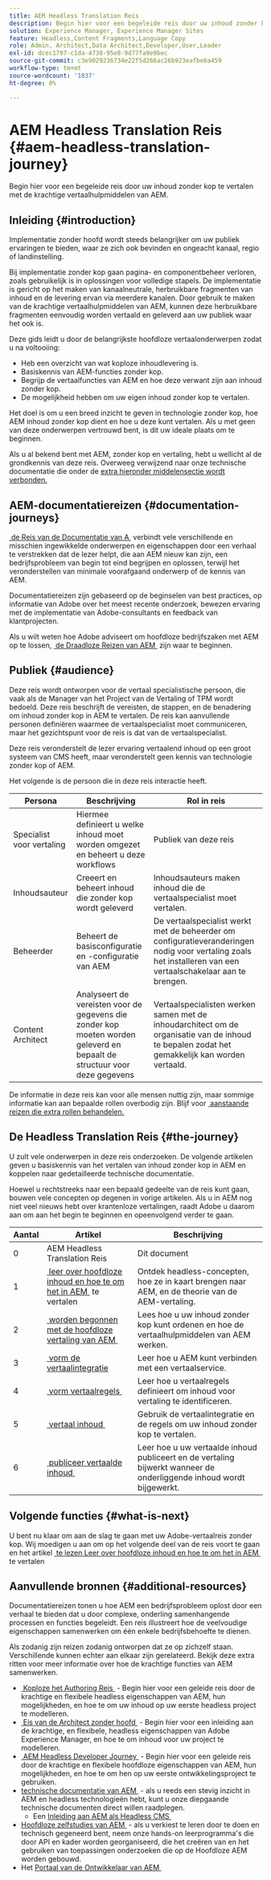 ```yaml
---
title: AEM Headless Translation Reis
description: Begin hier voor een begeleide reis door uw inhoud zonder kop te vertalen met de krachtige vertaalhulpmiddelen van AEM.
solution: Experience Manager, Experience Manager Sites
feature: Headless,Content Fragments,Language Copy
role: Admin, Architect,Data Architect,Developer,User,Leader
exl-id: dcec1797-c1da-4738-95e8-9d77fa9e9bec
source-git-commit: c3e9029236734e22f5d266ac26b923eafbe0a459
workflow-type: tm+mt
source-wordcount: '1037'
ht-degree: 0%

---
```


# AEM Headless Translation Reis {#aem-headless-translation-journey}

Begin hier voor een begeleide reis door uw inhoud zonder kop te vertalen met de krachtige vertaalhulpmiddelen van AEM.

## Inleiding {#introduction}

Implementatie zonder hoofd wordt steeds belangrijker om uw publiek ervaringen te bieden, waar ze zich ook bevinden en ongeacht kanaal, regio of landinstelling.

Bij implementatie zonder kop gaan pagina- en componentbeheer verloren, zoals gebruikelijk is in oplossingen voor volledige stapels. De implementatie is gericht op het maken van kanaalneutrale, herbruikbare fragmenten van inhoud en de levering ervan via meerdere kanalen. Door gebruik te maken van de krachtige vertaalhulpmiddelen van AEM, kunnen deze herbruikbare fragmenten eenvoudig worden vertaald en geleverd aan uw publiek waar het ook is.

Deze gids leidt u door de belangrijkste hoofdloze vertaalonderwerpen zodat u na voltooiing:

* Heb een overzicht van wat koploze inhoudlevering is.
* Basiskennis van AEM-functies zonder kop.
* Begrijp de vertaalfuncties van AEM en hoe deze verwant zijn aan inhoud zonder kop.
* De mogelijkheid hebben om uw eigen inhoud zonder kop te vertalen.

Het doel is om u een breed inzicht te geven in technologie zonder kop, hoe AEM inhoud zonder kop dient en hoe u deze kunt vertalen. Als u met geen van deze onderwerpen vertrouwd bent, is dit uw ideale plaats om te beginnen.

Als u al bekend bent met AEM, zonder kop en vertaling, hebt u wellicht al de grondkennis van deze reis. Overweeg verwijzend naar onze technische documentatie die onder de [&#x200B; extra hieronder middelensectie wordt verbonden.](#additional-resources)

## AEM-documentatiereizen {#documentation-journeys}

[&#x200B; de Reis van de Documentatie van A &#x200B;](/help/journey-documentation/home.md) verbindt vele verschillende en misschien ingewikkelde onderwerpen en eigenschappen door een verhaal te verstrekken dat de lezer helpt, die aan AEM nieuw kan zijn, een bedrijfsprobleem van begin tot eind begrijpen en oplossen, terwijl het veronderstellen van minimale voorafgaand onderwerp of de kennis van AEM.

Documentatiereizen zijn gebaseerd op de beginselen van best practices, op informatie van Adobe over het meest recente onderzoek, bewezen ervaring met de implementatie van Adobe-consultants en feedback van klantprojecten.

Als u wilt weten hoe Adobe adviseert om hoofdloze bedrijfszaken met AEM op te lossen, [&#x200B; de Draadloze Reizen van AEM &#x200B;](/help/journey-headless/overview.md) zijn waar te beginnen.

## Publiek {#audience}

Deze reis wordt ontworpen voor de vertaal specialistische persoon, die vaak als de Manager van het Project van de Vertaling of TPM wordt bedoeld. Deze reis beschrijft de vereisten, de stappen, en de benadering om inhoud zonder kop in AEM te vertalen. De reis kan aanvullende personen definiëren waarmee de vertaalspecialist moet communiceren, maar het gezichtspunt voor de reis is dat van de vertaalspecialist.

Deze reis veronderstelt de lezer ervaring vertaalend inhoud op een groot systeem van CMS heeft, maar veronderstelt geen kennis van technologie zonder kop of AEM.

Het volgende is de persoon die in deze reis interactie heeft.

| Persona | Beschrijving | Rol in reis |
|---|---|---|
| Specialist voor vertaling | Hiermee definieert u welke inhoud moet worden omgezet en beheert u deze workflows | Publiek van deze reis |
| Inhoudsauteur | Creeert en beheert inhoud die zonder kop wordt geleverd | Inhoudsauteurs maken inhoud die de vertaalspecialist moet vertalen. |
| Beheerder | Beheert de basisconfiguratie en -configuratie van AEM | De vertaalspecialist werkt met de beheerder om configuratieveranderingen nodig voor vertaling zoals het installeren van een vertaalschakelaar aan te brengen. |
| Content Architect | Analyseert de vereisten voor de gegevens die zonder kop moeten worden geleverd en bepaalt de structuur voor deze gegevens | Vertaalspecialisten werken samen met de inhoudarchitect om de organisatie van de inhoud te bepalen zodat het gemakkelijk kan worden vertaald. |

De informatie in deze reis kan voor alle mensen nuttig zijn, maar sommige informatie kan aan bepaalde rollen overbodig zijn. Blijf voor [&#x200B; aanstaande reizen die extra rollen behandelen.](/help/journey-documentation/home.md#journeys)

## De Headless Translation Reis {#the-journey}

U zult vele onderwerpen in deze reis onderzoeken. De volgende artikelen geven u basiskennis van het vertalen van inhoud zonder kop in AEM en koppelen naar gedetailleerde technische documentatie.

Hoewel u rechtstreeks naar een bepaald gedeelte van de reis kunt gaan, bouwen vele concepten op degenen in vorige artikelen. Als u in AEM nog niet veel nieuws hebt over krantenloze vertalingen, raadt Adobe u daarom aan om aan het begin te beginnen en opeenvolgend verder te gaan.

| Aantal | Artikel | Beschrijving |
|---|---|---|
| 0 | AEM Headless Translation Reis | Dit document |
| 1 | [&#x200B; leer over hoofdloze inhoud en hoe te om het in AEM &#x200B;](learn-about.md) te vertalen | Ontdek headless-concepten, hoe ze in kaart brengen naar AEM, en de theorie van de AEM-vertaling. |
| 2 | [&#x200B; worden begonnen met de hoofdloze vertaling van AEM &#x200B;](getting-started.md) | Lees hoe u uw inhoud zonder kop kunt ordenen en hoe de vertaalhulpmiddelen van AEM werken. |
| 3 | [&#x200B; vorm de vertaalintegratie &#x200B;](configure-connector.md) | Leer hoe u AEM kunt verbinden met een vertaalservice. |
| 4 | [&#x200B; vorm vertaalregels &#x200B;](translation-rules.md) | Leer hoe u vertaalregels definieert om inhoud voor vertaling te identificeren. |
| 5 | [&#x200B; vertaal inhoud &#x200B;](translate-content.md) | Gebruik de vertaalintegratie en de regels om uw inhoud zonder kop te vertalen. |
| 6 | [&#x200B; publiceer vertaalde inhoud &#x200B;](publish-content.md) | Leer hoe u uw vertaalde inhoud publiceert en de vertaling bijwerkt wanneer de onderliggende inhoud wordt bijgewerkt. |

## Volgende functies {#what-is-next}

U bent nu klaar om aan de slag te gaan met uw Adobe-vertaalreis zonder kop. Wij moedigen u aan om op het volgende deel van de reis voort te gaan en het artikel [&#x200B; te lezen Leer over hoofdloze inhoud en hoe te om het in AEM &#x200B;](learn-about.md) te vertalen

## Aanvullende bronnen {#additional-resources}

Documentatiereizen tonen u hoe AEM een bedrijfsprobleem oplost door een verhaal te bieden dat u door complexe, onderling samenhangende processen en functies begeleidt. Een reis illustreert hoe de veelvoudige eigenschappen samenwerken om één enkele bedrijfsbehoefte te dienen.

Als zodanig zijn reizen zodanig ontworpen dat ze op zichzelf staan. Verschillende kunnen echter aan elkaar zijn gerelateerd. Bekijk deze extra ritten voor meer informatie over hoe de krachtige functies van AEM samenwerken.

* [&#x200B; Koploze het Authoring Reis &#x200B;](/help/journey-headless/author/overview.md) - Begin hier voor een geleide reis door de krachtige en flexibele headless eigenschappen van AEM, hun mogelijkheden, en hoe te om uw inhoud op uw eerste headless project te modelleren.
* [&#x200B; Eis van de Architect zonder hoofd &#x200B;](/help/journey-headless/architect/overview.md) - Begin hier voor een inleiding aan de krachtige, en flexibele, headless eigenschappen van Adobe Experience Manager, en hoe te om inhoud voor uw project te modelleren.
* [&#x200B; AEM Headless Developer Journey &#x200B;](/help/journey-headless/developer/overview.md) - Begin hier voor een geleide reis door de krachtige en flexibele hoofdloze eigenschappen van AEM, hun mogelijkheden, en hoe te om hen op uw eerste ontwikkelingsproject te gebruiken.
* [&#x200B; technische documentatie van AEM &#x200B;](https://experienceleague.adobe.com/docs/experience-manager-65.html?lang=nl-NL) - als u reeds een stevig inzicht in AEM en headless technologieën hebt, kunt u onze diepgaande technische documenten direct willen raadplegen.
   * Een [&#x200B; Inleiding aan AEM als Headless CMS &#x200B;](/help/sites-developing/headless/introduction.md)
* [&#x200B; Hoofdloze zelfstudies van AEM &#x200B;](https://experienceleague.adobe.com/docs/experience-manager-learn/getting-started-with-aem-headless/overview.html?lang=nl-NL) - als u verkiest te leren door te doen en technisch gegeneerd bent, neem onze hands-on leerprogramma&#39;s die door API en kader worden georganiseerd, die het creëren van en het gebruiken van toepassingen onderzoeken die op de Hoofdloze AEM worden gebouwd.
* Het [&#x200B; Portaal van de Ontwikkelaar van AEM &#x200B;](https://experienceleague.adobe.com/landing/experience-manager/headless/developer.html?lang=nl-NL)
